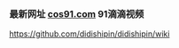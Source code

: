 ### 最新网址 [cos91.com](http://www.cos91.com/?91didishipin) 91滴滴视频

https://github.com/didishipin/didishipin/wiki
